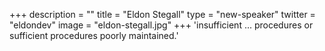 +++
description = ""
title = "Eldon Stegall"
type = "new-speaker"
twitter = "eldondev"
image = "eldon-stegall.jpg"
+++
'insufficient ... procedures or sufficient procedures poorly maintained.'